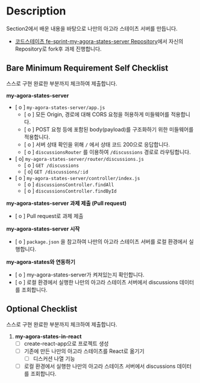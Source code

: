 # Description

Section2에서 배운 내용을 바탕으로 나만의 아고라 스테이츠 서버를 만듭니다.

- [코드스테이츠 fe-sprint-my-agora-states-server Repository](https://github.com/codestates-seb/fe-sprint-my-agora-states-server)에서 자신의 Repository로 fork후 과제 진행합니다.

## Bare Minimum Requirement Self Checklist

스스로 구현 완료한 부분까지 체크하여 제출합니다.

**my-agora-states-server**
- [ o ] `my-agora-states-server/app.js`
    - [ o ] 모든 Origin, 경로에 대해 CORS 요청을 허용하게 미들웨어를 적용합니다.
    - [ o ] POST 요청 등에 포함된 body(payload)를 구조화하기 위한 미들웨어를 적용합니다.
    - [ o ] 서버 상태 확인을 위해 `/` 에서 상태 코드 200으로 응답합니다.
    - [ o ] `discussionsRouter` 를 이용하여 `/discussions` 경로로 라우팅합니다.
- [ o] `my-agora-states-server/router/discussions.js`
    - [ o ] `GET /discussions`
    - [ o] `GET /discussions/:id`
- [ o ] `my-agora-states-server/controller/index.js`
    - [ o ] `discussionsController.findAll`
    - [ o ] `discussionsController.findById`

**my-agora-states-server 과제 제출 (Pull request)**
- [ o ] Pull request로 과제 제출

**my-agora-states-server 시작**
- [ o ] `package.json` 을 참고하여 나만의 아고라 스테이츠 서버를 로컬 환경에서 실행합니다.

**my-agora-states와 연동하기**
- [ o ] my-agora-states-server가 켜져있는지 확인합니다.
-  [ o ] 로컬 환경에서 실행한 나만의 아고라 스테이츠 서버에서 discussions 데이터를 조회합니다.

## Optional Checklist

스스로 구현 완료한 부분까지 체크하여 제출합니다.

1. **my-agora-states-in-react**
    - [ ] create-react-app으로 프로젝트 생성
    - [ ] 기존에 만든 나만의 아고라 스테이츠를 React로 옮기기
        - [ ] 디스커션 나열 기능
    - [ ] 로컬 환경에서 실행한 나만의 아고라 스테이츠 서버에서 discussions 데이터를 조회합니다.
